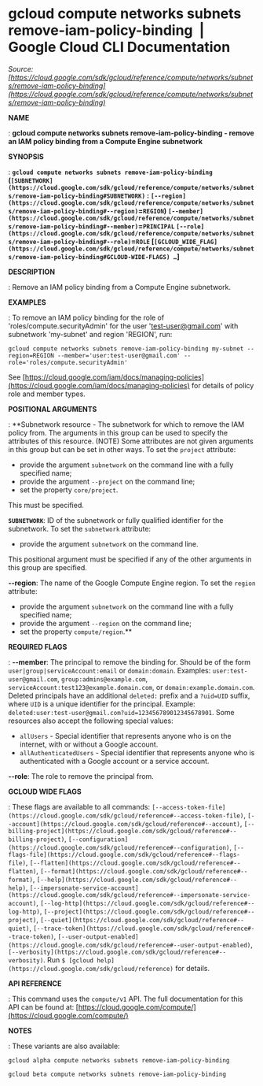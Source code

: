 # gcloud compute networks subnets remove-iam-policy-binding  |  Google Cloud CLI Documentation

*Source: [https://cloud.google.com/sdk/gcloud/reference/compute/networks/subnets/remove-iam-policy-binding](https://cloud.google.com/sdk/gcloud/reference/compute/networks/subnets/remove-iam-policy-binding)*

**NAME**

: **gcloud compute networks subnets remove-iam-policy-binding - remove an IAM policy binding from a Compute Engine subnetwork**

**SYNOPSIS**

: **`gcloud compute networks subnets remove-iam-policy-binding` (`[SUBNETWORK](https://cloud.google.com/sdk/gcloud/reference/compute/networks/subnets/remove-iam-policy-binding#SUBNETWORK)` : `[--region](https://cloud.google.com/sdk/gcloud/reference/compute/networks/subnets/remove-iam-policy-binding#--region)`=`REGION`) `[--member](https://cloud.google.com/sdk/gcloud/reference/compute/networks/subnets/remove-iam-policy-binding#--member)`=`PRINCIPAL` `[--role](https://cloud.google.com/sdk/gcloud/reference/compute/networks/subnets/remove-iam-policy-binding#--role)`=`ROLE` [`[GCLOUD_WIDE_FLAG](https://cloud.google.com/sdk/gcloud/reference/compute/networks/subnets/remove-iam-policy-binding#GCLOUD-WIDE-FLAGS) …`]**

**DESCRIPTION**

: Remove an IAM policy binding from a Compute Engine subnetwork.

**EXAMPLES**

: To remove an IAM policy binding for the role of 'roles/compute.securityAdmin'
for the user 'test-user@gmail.com' with subnetwork 'my-subnet' and region
'REGION', run:

```
gcloud compute networks subnets remove-iam-policy-binding my-subnet --region=REGION --member='user:test-user@gmail.com' --role='roles/compute.securityAdmin'
```

See [https://cloud.google.com/iam/docs/managing-policies](https://cloud.google.com/iam/docs/managing-policies)
for details of policy role and member types.

**POSITIONAL ARGUMENTS**

: **Subnetwork resource - The subnetwork for which to remove the IAM policy from.
The arguments in this group can be used to specify the attributes of this
resource. (NOTE) Some attributes are not given arguments in this group but can
be set in other ways.
To set the `project` attribute:

- provide the argument `subnetwork` on the command line with a fully
specified name;
- provide the argument `--project` on the command line;
- set the property `core/project`.

This must be specified.

**`SUBNETWORK`**:
ID of the subnetwork or fully qualified identifier for the subnetwork.
To set the `subnetwork` attribute:

- provide the argument `subnetwork` on the command line.

This positional argument must be specified if any of the other arguments in this
group are specified.

**--region**:
The name of the Google Compute Engine region.
To set the `region` attribute:

- provide the argument `subnetwork` on the command line with a fully
specified name;
- provide the argument `--region` on the command line;
- set the property `compute/region`.**

**REQUIRED FLAGS**

: **--member**:
The principal to remove the binding for. Should be of the form
`user|group|serviceAccount:email` or `domain:domain`.
Examples: `user:test-user@gmail.com`,
`group:admins@example.com`,
`serviceAccount:test123@example.domain.com`, or
`domain:example.domain.com`.
Deleted principals have an additional `deleted:` prefix and a
`?uid=UID` suffix, where ``UID`` is
a unique identifier for the principal. Example:
`deleted:user:test-user@gmail.com?uid=123456789012345678901`.
Some resources also accept the following special values:

- `allUsers` - Special identifier that represents anyone who is on the
internet, with or without a Google account.
- `allAuthenticatedUsers` - Special identifier that represents anyone
who is authenticated with a Google account or a service account.

**--role**:
The role to remove the principal from.

**GCLOUD WIDE FLAGS**

: These flags are available to all commands: `[--access-token-file](https://cloud.google.com/sdk/gcloud/reference#--access-token-file)`,
`[--account](https://cloud.google.com/sdk/gcloud/reference#--account)`, `[--billing-project](https://cloud.google.com/sdk/gcloud/reference#--billing-project)`,
`[--configuration](https://cloud.google.com/sdk/gcloud/reference#--configuration)`,
`[--flags-file](https://cloud.google.com/sdk/gcloud/reference#--flags-file)`,
`[--flatten](https://cloud.google.com/sdk/gcloud/reference#--flatten)`, `[--format](https://cloud.google.com/sdk/gcloud/reference#--format)`, `[--help](https://cloud.google.com/sdk/gcloud/reference#--help)`, `[--impersonate-service-account](https://cloud.google.com/sdk/gcloud/reference#--impersonate-service-account)`,
`[--log-http](https://cloud.google.com/sdk/gcloud/reference#--log-http)`,
`[--project](https://cloud.google.com/sdk/gcloud/reference#--project)`, `[--quiet](https://cloud.google.com/sdk/gcloud/reference#--quiet)`, `[--trace-token](https://cloud.google.com/sdk/gcloud/reference#--trace-token)`, `[--user-output-enabled](https://cloud.google.com/sdk/gcloud/reference#--user-output-enabled)`,
`[--verbosity](https://cloud.google.com/sdk/gcloud/reference#--verbosity)`.
Run `$ [gcloud help](https://cloud.google.com/sdk/gcloud/reference)` for details.

**API REFERENCE**

: This command uses the `compute/v1` API. The full documentation for
this API can be found at: [https://cloud.google.com/compute/](https://cloud.google.com/compute/)

**NOTES**

: These variants are also available:

```
gcloud alpha compute networks subnets remove-iam-policy-binding
```

```
gcloud beta compute networks subnets remove-iam-policy-binding
```